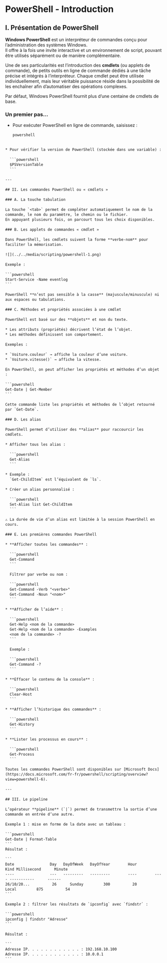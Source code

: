 # PowerShell - Introduction

## I. Présentation de PowerShell

**Windows PowerShell** est un interpréteur de commandes conçu pour l’administration des systèmes Windows.  
Il offre à la fois une invite interactive et un environnement de script, pouvant être utilisés séparément ou de manière complémentaire.  

Une de ses particularités est l’introduction des **cmdlets** (ou applets de commande), de petits outils en ligne de commande dédiés à une tâche précise et intégrés à l’interpréteur. Chaque cmdlet peut être utilisée individuellement, mais leur véritable puissance réside dans la possibilité de les enchaîner afin d’automatiser des opérations complexes.  

Par défaut, Windows PowerShell fournit plus d’une centaine de cmdlets de base.  

### Un premier pas…
- Pour exécuter PowerShell en ligne de commande, saisissez :  
  ```powershell
  powershell
````

* Pour vérifier la version de PowerShell (stockée dans une variable) :

  ```powershell
  $PSVersionTable
  ```

---

## II. Les commandes PowerShell ou « cmdlets »

### A. La touche tabulation

La touche `<tab>` permet de compléter automatiquement le nom de la commande, le nom du paramètre, le chemin ou le fichier.
En appuyant plusieurs fois, on parcourt tous les choix disponibles.

### B. Les applets de commandes « cmdlet »

Dans PowerShell, les cmdlets suivent la forme **verbe-nom** pour faciliter la mémorisation.

![](../../media/scripting/powershell-1.png)

Exemple :

```powershell
Start-Service -Name eventlog
```

PowerShell **n’est pas sensible à la casse** (majuscule/minuscule) ni aux espaces ou tabulations.

### C. Méthodes et propriétés associées à une cmdlet

PowerShell est basé sur des **objets** et non du texte.

* Les attributs (propriétés) décrivent l’état de l’objet.
* Les méthodes définissent son comportement.

Exemples :

* `Voiture.couleur` → affiche la couleur d’une voiture.
* `Voiture.vitesse()` → affiche la vitesse.

En PowerShell, on peut afficher les propriétés et méthodes d’un objet :

```powershell
Get-Date | Get-Member
```

Cette commande liste les propriétés et méthodes de l’objet retourné par `Get-Date`.

### D. Les alias

PowerShell permet d’utiliser des **alias** pour raccourcir les cmdlets.

* Afficher tous les alias :

  ```powershell
  Get-Alias
  ```

* Exemple :
  `Get-ChildItem` est l’équivalent de `ls`.

* Créer un alias personnalisé :

  ```powershell
  Set-Alias list Get-ChildItem
  ```

⚠️ La durée de vie d’un alias est limitée à la session PowerShell en cours.

### E. Les premières commandes PowerShell

* **Afficher toutes les commandes** :

  ```powershell
  Get-Command
  ```

  Filtrer par verbe ou nom :

  ```powershell
  Get-Command -Verb "<verbe>"
  Get-Command -Noun "<nom>"
  ```

* **Afficher de l’aide** :

  ```powershell
  Get-Help <nom de la commande>
  Get-Help <nom de la commande> -Examples
  <nom de la commande> -?
  ```

  Exemple :

  ```powershell
  Get-Command -?
  ```

* **Effacer le contenu de la console** :

  ```powershell
  Clear-Host
  ```

* **Afficher l’historique des commandes** :

  ```powershell
  Get-History
  ```

* **Lister les processus en cours** :

  ```powershell
  Get-Process
  ```

Toutes les commandes PowerShell sont disponibles sur [Microsoft Docs](https://docs.microsoft.com/fr-fr/powershell/scripting/overview?view=powershell-6).

---

## III. Le pipeline

L’opérateur **pipeline** (`|`) permet de transmettre la sortie d’une commande en entrée d’une autre.

Exemple 1 : mise en forme de la date avec un tableau :

```powershell
Get-Date | Format-Table
```
Résultat :

```
Date                Day   DayOfWeek   DayOfYear        Hour        Kind Millisecond      Minute       
----                ---   ---------   ---------        ----        ---- -----------      ------       
26/10/20...          26      Sunday         300          20       Local         875          54
```

Exemple 2 : filtrer les résultats de `ipconfig` avec `findstr` :

```powershell
ipconfig | findstr "Adresse"
```

Résultat :

```
Adresse IP. . . . . . . . . . . . : 192.168.10.100
Adresse IP. . . . . . . . . . . . : 10.0.0.1
```
